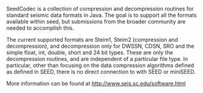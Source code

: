 SeedCodec is a collection of compression and decompression routines for standard seismic data formats in Java. The goal is to support all the formats available within seed, but submissions from the broader community are needed to accomplish this.

The current supported formats are Steim1, Steim2 (compression and decompression), and decompression only for DWSSN, CDSN, SRO and the simple float, int, double, short and 24 bit types. These are only the decompression routines, and are independent of a particular file type. In particular, other than focusing on the data compression algorithms defined as defined in SEED, there is no direct connection to with SEED or miniSEED.

More information can be found at http://www.seis.sc.edu/software.html